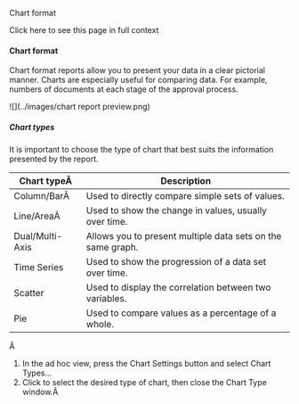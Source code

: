 Chart format

Click here to see this page in full context

####  Chart format

Chart format reports allow you to present your data in a clear pictorial
manner. Charts are especially useful for comparing data. For example, numbers
of documents at each stage of the approval process.

![](../images/chart report preview.png)

#####  Chart types

It is important to choose the type of chart that best suits the information
presented by the report.

Chart typeÂ  |  Description   
---|---  
Column/BarÂ  |  Used to directly compare simple sets of values.   
Line/AreaÂ  |  Used to show the change in values, usually over time.   
Dual/Multi-Axis  |  Allows you to present multiple data sets on the same graph.   
Time Series  |  Used to show the progression of a data set over time.   
Scatter  |  Used to display the correlation between two variables.   
Pie  |  Used to compare values as a percentage of a whole.   
  
Â

  1. In the ad hoc view, press the Chart Settings button and select Chart Types... 
  2. Click to select the desired type of chart, then close the Chart Type window.Â 

